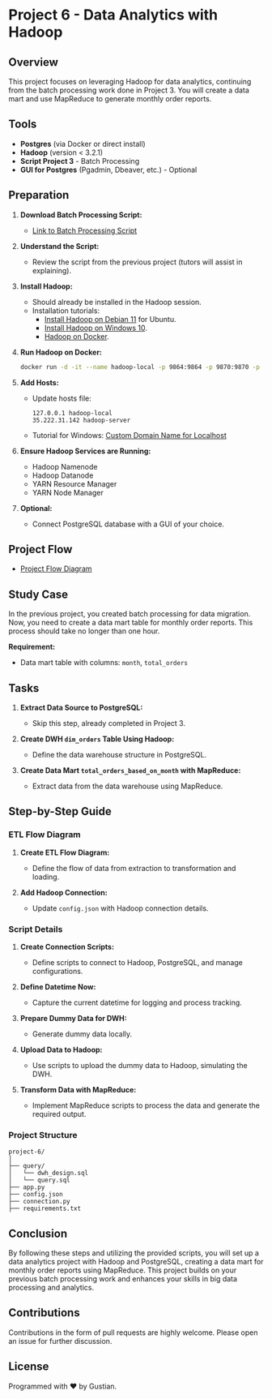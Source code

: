 # Project 6 - Data Analytics with Hadoop

## Overview

This project focuses on leveraging Hadoop for data analytics, continuing from the batch processing work done in Project 3. You will create a data mart and use MapReduce to generate monthly order reports.

## Tools

- **Postgres** (via Docker or direct install)
- **Hadoop** (version < 3.2.1)
- **Script Project 3** - Batch Processing
- **GUI for Postgres** (Pgadmin, Dbeaver, etc.) - Optional

## Preparation

1. **Download Batch Processing Script:**
   - [Link to Batch Processing Script](https://github.com/MSinggihP/digitaskola_de_10_batch_processing)

2. **Understand the Script:**
   - Review the script from the previous project (tutors will assist in explaining).

3. **Install Hadoop:**
   - Should already be installed in the Hadoop session.
   - Installation tutorials:
     - [Install Hadoop on Debian 11](https://www.rosehosting.com/blog/how-to-install-hadoop-on-debian-11/) for Ubuntu.
     - [Install Hadoop on Windows 10](https://towardsdatascience.com/installing-hadoop-3-2-1-single-node-cluster-on-windows-10-ac258dd48aef).
     - [Hadoop on Docker](https://medium.com/analytics-vidhya/hadoop-single-node-cluster-on-docker-e88c3d09a256).

4. **Run Hadoop on Docker:**
   ```bash
   docker run -d -it --name hadoop-local -p 9864:9864 -p 9870:9870 -p 8088:8088 --hostname hadoop-local hadoop
   ```

5. **Add Hosts:**
   - Update hosts file:
     ```plaintext
     127.0.0.1 hadoop-local
     35.222.31.142 hadoop-server
     ```
   - Tutorial for Windows: [Custom Domain Name for Localhost](https://ecompile.io/blog/localhost-custom-domain-name)

6. **Ensure Hadoop Services are Running:**
   - Hadoop Namenode
   - Hadoop Datanode
   - YARN Resource Manager
   - YARN Node Manager

7. **Optional:**
   - Connect PostgreSQL database with a GUI of your choice.

## Project Flow

- [Project Flow Diagram](https://drive.google.com/file/d/1rzhm4n4sy4_668xCfLXOlJKhUkj0HV2j/view?usp=sharing)

## Study Case

In the previous project, you created batch processing for data migration. Now, you need to create a data mart table for monthly order reports. This process should take no longer than one hour.

**Requirement:**
- Data mart table with columns: `month`, `total_orders`

## Tasks

1. **Extract Data Source to PostgreSQL:**
   - Skip this step, already completed in Project 3.

2. **Create DWH `dim_orders` Table Using Hadoop:**
   - Define the data warehouse structure in PostgreSQL.

3. **Create Data Mart `total_orders_based_on_month` with MapReduce:**
   - Extract data from the data warehouse using MapReduce.

## Step-by-Step Guide

### ETL Flow Diagram

1. **Create ETL Flow Diagram:**
   - Define the flow of data from extraction to transformation and loading.

2. **Add Hadoop Connection:**
   - Update `config.json` with Hadoop connection details.

### Script Details

1. **Create Connection Scripts:**
   - Define scripts to connect to Hadoop, PostgreSQL, and manage configurations.

2. **Define Datetime Now:**
   - Capture the current datetime for logging and process tracking.

3. **Prepare Dummy Data for DWH:**
   - Generate dummy data locally.

4. **Upload Data to Hadoop:**
   - Use scripts to upload the dummy data to Hadoop, simulating the DWH.

5. **Transform Data with MapReduce:**
   - Implement MapReduce scripts to process the data and generate the required output.

### Project Structure

```plaintext
project-6/
│
├── query/
│   └── dwh_design.sql
│   └── query.sql
├── app.py
├── config.json
├── connection.py
├── requirements.txt
```

## Conclusion

By following these steps and utilizing the provided scripts, you will set up a data analytics project with Hadoop and PostgreSQL, creating a data mart for monthly order reports using MapReduce. This project builds on your previous batch processing work and enhances your skills in big data processing and analytics.

## Contributions

Contributions in the form of pull requests are highly welcome. Please open an issue for further discussion.

## License

Programmed with ❤️ by Gustian.
